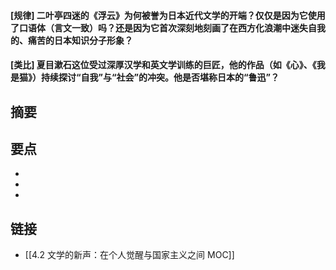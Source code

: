 #### [规律] 二叶亭四迷的《浮云》为何被誉为日本近代文学的开端？仅仅是因为它使用了口语体（言文一致）吗？还是因为它首次深刻地刻画了在西方化浪潮中迷失自我的、痛苦的日本知识分子形象？


#### [类比] 夏目漱石这位受过深厚汉学和英文学训练的巨匠，他的作品（如《心》、《我是猫》）持续探讨“自我”与“社会”的冲突。他是否堪称日本的“鲁迅”？


## 摘要


## 要点

- 
- 
- 

## 链接

- [[4.2 文学的新声：在个人觉醒与国家主义之间 MOC]]
